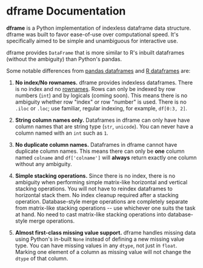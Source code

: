 
# dframe Documentation


**dframe** is a Python implementation of indexless dataframe data structure. dframe was built to favor ease-of-use over computational speed. It's specifically aimed to be simple and unambiguous for interactive use. 

dframe provides `DataFrame` that is more similar to R's inbuilt dataframes
(without the ambiguity) than Python's pandas.

Some notable differences from [pandas dataframes](http://pandas.pydata.org/) and [R dataframes](https://stat.ethz.ch/R-manual/R-devel/library/base/html/data.frame.html) are:

1. **No index/No rownames.** dframe provides indexless dataframes. There is no index and no [rownames](http://www.perfectlyrandom.org/2015/06/16/never-trust-the-row-names-of-a-dataframe-in-R/). Rows can only be indexed by row numbers (`int`) and by logicals (coming soon). This means there is no ambiguity whether row "index" or row "number" is used. There is no `.iloc` or `.loc`; use familiar, regular indexing, for example, `df[0:3, 2]`.

2. **String column names only.** Dataframes in dframe can only have have column names that are string type (`str`, `unicode`). You can never have a column named with an `int` such as `1`.

3. **No duplicate column names.** Dataframes in dframe cannot have duplicate column names. This means there can only be **one** column named `colname` and `df['colname']` will **always** return exactly one column without any ambiguity.

4. **Simple stacking operations.** Since there is no index, there is no ambiguity when performing simple matrix-like horizontal and vertical stacking operations. You will not have to reindex dataframes to horizontal stack them. No index cleanup required after a stacking operation. Database-style merge operations are completely separate from matrix-like stacking operations -- use whichever one suits the task at hand. No need to cast matrix-like stacking operations into database-style merge operations.

5. **Almost first-class missing value support.** dframe handles missing data using Python's in-built `None` instead of defining a new missing value type. You can have missing values in any `dtype`, not just in `float`. Marking one element of a column as missing value will not change the `dtype` of that column.

